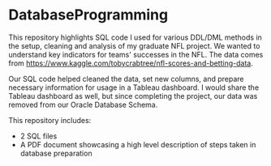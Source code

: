# DatabaseProgramming
This repository highlights SQL code I used for various DDL/DML methods in the setup, cleaning and analysis of my graduate NFL project. We wanted to understand key indicators for teams' successes in the NFL. The data comes from https://www.kaggle.com/tobycrabtree/nfl-scores-and-betting-data. 

Our SQL code helped cleaned the data, set new columns, and prepare necessary information for usage in a Tableau dashboard. I would share the Tableau dashboard as well, but since completing the project, our data was removed from our Oracle Database Schema. 

This repository includes:
- 2 SQL files
- A PDF document showcasing a high level description of steps taken in database preparation

